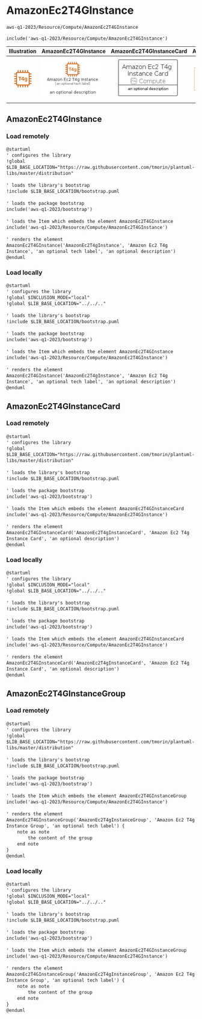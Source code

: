 # AmazonEc2T4GInstance


```text
aws-q1-2023/Resource/Compute/AmazonEc2T4GInstance
```

```text
include('aws-q1-2023/Resource/Compute/AmazonEc2T4GInstance')
```



| Illustration | AmazonEc2T4GInstance | AmazonEc2T4GInstanceCard | AmazonEc2T4GInstanceGroup |
| :---: | :---: | :---: | :---: |
| ![illustration for Illustration](../../../aws-q1-2023/Resource/Compute/AmazonEc2T4GInstance.png) | ![illustration for AmazonEc2T4GInstance](../../../aws-q1-2023/Resource/Compute/AmazonEc2T4GInstance.Local.png) | ![illustration for AmazonEc2T4GInstanceCard](../../../aws-q1-2023/Resource/Compute/AmazonEc2T4GInstanceCard.Local.png) | ![illustration for AmazonEc2T4GInstanceGroup](../../../aws-q1-2023/Resource/Compute/AmazonEc2T4GInstanceGroup.Local.png) |




## AmazonEc2T4GInstance

### Load remotely
```plantuml
@startuml
' configures the library
!global $LIB_BASE_LOCATION="https://raw.githubusercontent.com/tmorin/plantuml-libs/master/distribution"

' loads the library's bootstrap
!include $LIB_BASE_LOCATION/bootstrap.puml

' loads the package bootstrap
include('aws-q1-2023/bootstrap')

' loads the Item which embeds the element AmazonEc2T4GInstance
include('aws-q1-2023/Resource/Compute/AmazonEc2T4GInstance')

' renders the element
AmazonEc2T4GInstance('AmazonEc2T4gInstance', 'Amazon Ec2 T4g Instance', 'an optional tech label', 'an optional description')
@enduml
```

### Load locally
```plantuml
@startuml
' configures the library
!global $INCLUSION_MODE="local"
!global $LIB_BASE_LOCATION="../../.."

' loads the library's bootstrap
!include $LIB_BASE_LOCATION/bootstrap.puml

' loads the package bootstrap
include('aws-q1-2023/bootstrap')

' loads the Item which embeds the element AmazonEc2T4GInstance
include('aws-q1-2023/Resource/Compute/AmazonEc2T4GInstance')

' renders the element
AmazonEc2T4GInstance('AmazonEc2T4gInstance', 'Amazon Ec2 T4g Instance', 'an optional tech label', 'an optional description')
@enduml
```

## AmazonEc2T4GInstanceCard

### Load remotely
```plantuml
@startuml
' configures the library
!global $LIB_BASE_LOCATION="https://raw.githubusercontent.com/tmorin/plantuml-libs/master/distribution"

' loads the library's bootstrap
!include $LIB_BASE_LOCATION/bootstrap.puml

' loads the package bootstrap
include('aws-q1-2023/bootstrap')

' loads the Item which embeds the element AmazonEc2T4GInstanceCard
include('aws-q1-2023/Resource/Compute/AmazonEc2T4GInstance')

' renders the element
AmazonEc2T4GInstanceCard('AmazonEc2T4gInstanceCard', 'Amazon Ec2 T4g Instance Card', 'an optional description')
@enduml
```

### Load locally
```plantuml
@startuml
' configures the library
!global $INCLUSION_MODE="local"
!global $LIB_BASE_LOCATION="../../.."

' loads the library's bootstrap
!include $LIB_BASE_LOCATION/bootstrap.puml

' loads the package bootstrap
include('aws-q1-2023/bootstrap')

' loads the Item which embeds the element AmazonEc2T4GInstanceCard
include('aws-q1-2023/Resource/Compute/AmazonEc2T4GInstance')

' renders the element
AmazonEc2T4GInstanceCard('AmazonEc2T4gInstanceCard', 'Amazon Ec2 T4g Instance Card', 'an optional description')
@enduml
```

## AmazonEc2T4GInstanceGroup

### Load remotely
```plantuml
@startuml
' configures the library
!global $LIB_BASE_LOCATION="https://raw.githubusercontent.com/tmorin/plantuml-libs/master/distribution"

' loads the library's bootstrap
!include $LIB_BASE_LOCATION/bootstrap.puml

' loads the package bootstrap
include('aws-q1-2023/bootstrap')

' loads the Item which embeds the element AmazonEc2T4GInstanceGroup
include('aws-q1-2023/Resource/Compute/AmazonEc2T4GInstance')

' renders the element
AmazonEc2T4GInstanceGroup('AmazonEc2T4gInstanceGroup', 'Amazon Ec2 T4g Instance Group', 'an optional tech label') {
    note as note
        the content of the group
    end note
}
@enduml
```

### Load locally
```plantuml
@startuml
' configures the library
!global $INCLUSION_MODE="local"
!global $LIB_BASE_LOCATION="../../.."

' loads the library's bootstrap
!include $LIB_BASE_LOCATION/bootstrap.puml

' loads the package bootstrap
include('aws-q1-2023/bootstrap')

' loads the Item which embeds the element AmazonEc2T4GInstanceGroup
include('aws-q1-2023/Resource/Compute/AmazonEc2T4GInstance')

' renders the element
AmazonEc2T4GInstanceGroup('AmazonEc2T4gInstanceGroup', 'Amazon Ec2 T4g Instance Group', 'an optional tech label') {
    note as note
        the content of the group
    end note
}
@enduml
```

